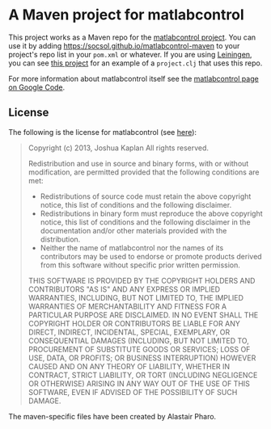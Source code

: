 A Maven project for matlabcontrol
=================================

This project works as a Maven repo for the
[matlabcontrol project][mc].  You can use it by adding
https://socsol.github.io/matlabcontrol-maven to your project's repo
list in your `pom.xml` or whatever.  If you are using
[Leiningen][lein], you can see [this project][cljlab] for an example
of a `project.clj` that uses this repo.

For more information about matlabcontrol itself see the
[matlabcontrol page on Google Code][mc].

License
-------

The following is the license for matlabcontrol (see [here][lic]):

> Copyright (c) 2013, Joshua Kaplan
> All rights reserved.
> 
> Redistribution and use in source and binary forms, with or without
> modification, are permitted provided that the
> following conditions are met:
>
>  - Redistributions of source code must retain the above copyright
>    notice, this list of conditions and the following
>    disclaimer.
>  - Redistributions in binary form must reproduce the above copyright
>    notice, this list of conditions and the following disclaimer in
>    the documentation and/or other materials provided with the
>    distribution.
>  - Neither the name of matlabcontrol nor the names of its
>    contributors may be used to endorse or promote products derived
>    from this software without specific prior written permission.
> 
> THIS SOFTWARE IS PROVIDED BY THE COPYRIGHT HOLDERS AND CONTRIBUTORS
> "AS IS" AND ANY EXPRESS OR IMPLIED WARRANTIES, INCLUDING, BUT NOT
> LIMITED TO, THE IMPLIED WARRANTIES OF MERCHANTABILITY AND FITNESS
> FOR A PARTICULAR PURPOSE ARE DISCLAIMED. IN NO EVENT SHALL THE
> COPYRIGHT HOLDER OR CONTRIBUTORS BE LIABLE FOR ANY DIRECT, INDIRECT,
> INCIDENTAL, SPECIAL, EXEMPLARY, OR CONSEQUENTIAL DAMAGES (INCLUDING,
> BUT NOT LIMITED TO, PROCUREMENT OF SUBSTITUTE GOODS OR SERVICES;
> LOSS OF USE, DATA, OR PROFITS; OR BUSINESS INTERRUPTION) HOWEVER
> CAUSED AND ON ANY THEORY OF LIABILITY, WHETHER IN CONTRACT, STRICT
> LIABILITY, OR TORT (INCLUDING NEGLIGENCE OR OTHERWISE) ARISING IN
> ANY WAY OUT OF THE USE OF THIS SOFTWARE, EVEN IF ADVISED OF THE
> POSSIBILITY OF SUCH DAMAGE.

The maven-specific files have been created by Alastair Pharo.

[mc]: https://code.google.com/p/matlabcontrol/
[lein]: http://leiningen.org/
[cljlab]: https://github.com/socsol/cljlab
[lic]: https://code.google.com/p/matlabcontrol/source/browse/trunk/matlabcontrol/src/matlabcontrol/JMIValidator.java
